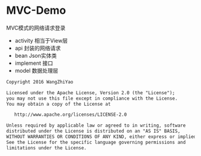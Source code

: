 # MVC-Demo
MVC模式的网络请求登录  

 * activity 相当于View层
 * api 封装的网络请求
 * bean Json实体类
 * implement 接口
 * model 数据处理层
 
```Html
Copyright 2016 WangZhiYao

Licensed under the Apache License, Version 2.0 (the "License");
you may not use this file except in compliance with the License.
You may obtain a copy of the License at

   http://www.apache.org/licenses/LICENSE-2.0

Unless required by applicable law or agreed to in writing, software
distributed under the License is distributed on an "AS IS" BASIS,
WITHOUT WARRANTIES OR CONDITIONS OF ANY KIND, either express or implied.
See the License for the specific language governing permissions and
limitations under the License.
```
